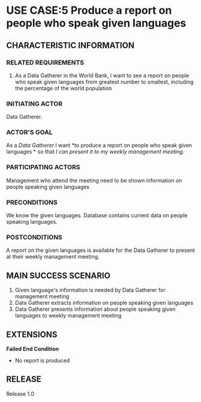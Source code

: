# USE CASE:5 Produce a report on people who speak given languages

## CHARACTERISTIC INFORMATION

### RELATED REQUIREMENTS
1. As a Data Gatherer in the World Bank, I want to see a report on people who speak given languages from greatest 
   number to smallest, including the percentage of the world population

### INITIATING ACTOR
Data Gatherer.

### ACTOR'S GOAL
As a *Data Gatherer* I want *to produce a report on people who speak given languages * so that *I can present it to my 
weekly management meeting.*

### PARTICIPATING ACTORS
Management who attend the meeting need to be shown information on people speaking given languages

### PRECONDITIONS
We know the given languages. Database contains current data on people speaking languages.

### POSTCONDITIONS
A report on the given languages is available for the Data Gatherer to present at their weekly management meeting.

## MAIN SUCCESS SCENARIO
1. Given language's information is needed by Data Gatherer for management meeting
2. Data Gatherer extracts information on people speaking given languages
3. Data Gatherer presents information about people speaking given languages to weekly management meeting

## EXTENSIONS
**Failed End Condition**
 - No report is produced

## RELEASE

Release 1.0